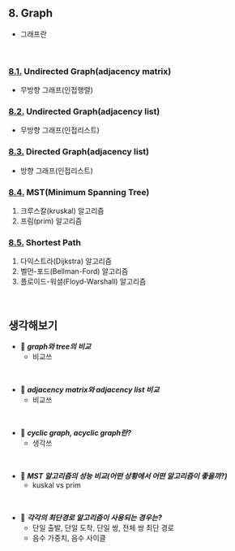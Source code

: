 ## 8. Graph
- 그래프란
<br>

### [8.1.](./1_undirected_matrix) **Undirected Graph(adjacency matrix)**
- 무방향 그래프(인접행렬)

### [8.2.](./2_undirected_list) **Undirected Graph(adjacency list)**
- 무방향 그래프(인접리스트)

### [8.3.](./3_directed_list) **Directed Graph(adjacency list)**
- 방향 그래프(인접리스트)

### [8.4.](./4_mst) **MST(Minimum Spanning Tree)**
1. 크루스칼(kruskal) 알고리즘
2. 프림(prim) 알고리즘

### [8.5.](./5_shortest_path) **Shortest Path**
1. 다익스트라(Dijkstra) 알고리즘
2. 벨먼-포드(Bellman-Ford) 알고리즘
3. 플로이드-워셜(Floyd-Warshall) 알고리즘

<br>

## 생각해보기
- :speech_balloon: ***graph와 tree의 비교***
    - 비교쓰
<br>

- :speech_balloon: ***adjacency matrix와 adjacency list 비교***
    - 비교쓰
<br>

- :speech_balloon: ***cyclic graph, acyclic graph란?***
    - 생각쓰
<br>
        
- :speech_balloon: ***MST 알고리즘의 성능 비교(어떤 상황에서 어떤 알고리즘이 좋을까?)***
    - kuskal vs prim
<br>

- :speech_balloon: ***각각의 최단경로 알고리즘이 사용되는 경우는?***
    - 단일 출발, 단일 도착, 단일 쌍, 전체 쌍 최단 경로
    - 음수 가중치, 음수 사이클
